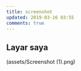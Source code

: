 ```yaml
---
title: screenshot
updated: 2019-03-16 03:55
comments: true
---
```


## Layar saya
(assets/Screenshot (1).png)

